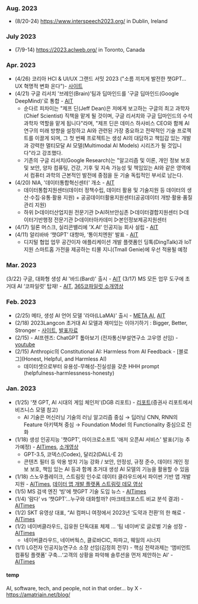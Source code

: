 ### Aug. 2023 
* (8/20-24) https://www.interspeech2023.org/ in Dublin, Ireland 

### July 2023 
* (7/9-14) https://2023.aclweb.org/ in Toronto, Canada

### Apr. 2023 
* (4/26) 코리아 HCI & UI/UX 그랜드 서밋 2023 ("소름 끼치게 발전한 챗GPT… UX 혁명적 변화 온다")- [사이트](https://conference.etnews.com/conf_info.html?uid=247)
* (4/21) 구글 리서치 '브레인(Brain)'팀과 딥마인드를 '구글 딥마인드(Google DeepMind)'로 통합 - [AIT](https://www.aitimes.kr/news/articleView.html?idxno=278450)
  * 순다르 피차이는 "제프 딘(Jeff Dean)은 저에게 보고하는 구글의 최고 과학자(Chief Scientist) 직책을 맡게 될 것이며, 구글 리서치와 구글 딥마인드의 수석 과학자 역할을 맡게 됩니다"라며, "제프 딘은 데미스 하사비스 CEO와 함께 AI 연구의 미래 방향을 설정하고 AI와 관련된 가장 중요하고 전략적인 기술 프로젝트를 이끌게 되며, 그 첫 번째 프로젝트는 생성 AI의 대담하고 책임감 있는 개발과 강력한 멀티모달 AI 모델(Multimodal AI Models) 시리즈가 될 것입니다"라고 강조했다.
  * 기존의 구글 리서치(Google Research)는 "알고리즘 및 이론, 개인 정보 보호 및 보안, 양자 컴퓨팅, 건강, 기후 및 지속 가능성 및 책임있는 AI와 같은 영역에서 컴퓨터 과학의 근본적인 발전에 중점을 둔 기술 독립적인 부서로 남는다.
* (4/20) NIA, '데이터통합혁신센터' 개소 - [AIT](https://www.aitimes.kr/news/articleView.html?idxno=27837)
   - 데이터통합지원센터(데이터 정책수립, 데이터 활용 및 기술지원 등 데이터의 생산·수집·유통·활용 지원) + 공공데이터활용지원센터(공공데이터 개방·활용·품질관리 지원)
   - 하위 ▷데이터산업지원 전문기관 ▷AI허브안심존 ▷데이터결합지원센터 ▷데이터기반행정 전문기관 ▷데이터아카데미 ▷본인정보제공지원센터 
* (4/17) 일론 머스크, 실리콘밸리에 'X.AI' 인공지능 회사 설립 - [AIT](https://www.aitimes.kr/news/articleView.html?idxno=27799)
* (4/11) 알리바바 ‘챗GPT’ 대항마, ‘통이치엔원’ 발표 - [AIT](https://www.aitimes.kr/news/articleView.html?idxno=27752)  
   - 디지털 협업 업무 공간이자 애플리케이션 개발 플랫폼인 딩톡(DingTalk)과 IoT 지원 스마트홈 가전을 제공하는 티몰 지니(Tmall Genie)에 우선 적용될 예정

### Mar. 2023 
(3/22) 구글, 대화형 생성 AI '바드(Bard)' 출시 - [AIT](https://www.aitimes.kr/news/articleView.html?idxno=27616)
(3/17) MS 모든 업무 도구에 초거대 AI ‘코파일럿’ 탑재! - [AIT](https://www.aitimes.kr/news/articleView.html?idxno=27588), [365코파일럿 소개영상](https://youtu.be/S7xTBa93TX8)

### Feb. 2023
* (2/25) 메타, 생성 AI 언어 모델 '라마(LLaMA)' 출시 - [META AI](https://ai.facebook.com/blog/large-language-model-llama-meta-ai/), [AIT](https://www.aitimes.kr/news/articleView.html?idxno=27447)
* (2/18) 2023Langcon 초거대 AI 모델과 재미있는 이야기하기 : Bigger, Better, Stronger - [사이트](https://songys.github.io/2023Langcon/), [발표자료](https://songys.github.io/2023Langcon/about/?fbclid=IwAR3Op3Hkm_s5g0rMU8aS7blzGE6tkjzhM9f6QsXUqveZeKw3_MzUhrgOcKI)
* (2/15) - AI프렌즈: ChatGPT 톺아보기 (전자통신부설연구소 고우영 선임) - [youtube](https://www.youtube.com/watch?v=9BS1169YJm0&t=152s)
* (2/15) Anthropic의 Constitutional AI: Harmless from AI Feedback - [블로그](Honest, Helpful, and Harmless AI)
  - 데이터셋으로부터 유용성-무해성-진실성을 갖춘 HHH prompt (helpfulness-harmlessness-honesty) 

### Jan. 2023
* (1/25) '챗 GPT, AI 시대의 게임 체인저'(DGB 리포트) - [리포트](https://m.hi-ib.com:442/upload/R_E09/2023/01/[25064630]_230157.pdf)(증권사 리포트에서 비즈니스 모델 참고)
   - AI 기술은 머신러닝 기술의 러닝 알고리즘 중심 → 딥러닝 CNN, RNN의 Feature 아키텍쳐 중심 → Foundation Model 의 Functionality 중심으로 진화 
* (1/18) 생성 인공지능 '챗GPT', 마이크로소프트 '애저 오픈AI 서비스' 발표(기능 추가예정) - [AITimes](https://www.aitimes.kr/news/articleView.html?idxno=27163), [소개영상](https://www.microsoft.com/en-us/videoplayer/embed/RE5fw9e)
  - GPT-3.5, 코덱스(Codex), 달리2(DALL-E 2)
  - 콘텐츠 필터 등 악용 방지 기능 강화 / 보안, 안정성, 규정 준수, 데이터 개인 정보 보호, 책임 있는 AI 등과 함께 초거대 생성 AI 모델의 기능을 활용할 수 있음  
* (1/18) 스노우플레이크, 스트림릿 인수로 데이터 클라우드에서 파이썬 기반 앱 개발 지원 - [AITimes](https://www.aitimes.kr/news/articleView.html?idxno=27171), [데이터 앱 개발 플랫폼 스트림릿 데모 영상](https://youtu.be/e8kZQDKeNwk)
* (1/5) MS 검색 엔진 ‘빙’에 챗GPT 기술 도입 뉴스 - [AITimes](http://www.aitimes.com/news/articleView.html?idxno=148811)
* (1/4) ‘람다’ vs ‘챗GPT’...누구와 대화할까? (마크테크포스트 비교 분석 결과) - [AITimes](http://www.aitimes.com/news/articleView.html?idxno=148798)
* (1/2) SKT 유영상 대표, “AI 컴퍼니 여정에서 2023년 ‘도약과 전환’의 한 해로 - [AITimes](https://www.aitimes.kr/news/articleView.html?idxno=27002)
* (1/2) 네이버클라우드, 김유원 단독대표 체제 … ‘팀 네이버’로 글로벌 기술 성장 - [AITimes](https://www.aitimes.kr/news/articleView.html?idxno=27005)
  - 네이버클라우드, 네이버웍스, 클로바CIC, 파파고, 웨일의 시너지
* (1/1) LG전자 인공지능연구소 소장 선임(김정희 전무) - 핵심 전략과제는 ‘앰비언트 컴퓨팅 플랫폼’ 구축...‘고객의 상황을 파악해 솔루션을 먼저 제안하는 AI’ - [AITimes](https://www.aitimes.kr/news/articleView.html?idxno=26996)





#### temp
AI, software, tech, and people, not in that order... by X - https://amatriain.net/blog/
